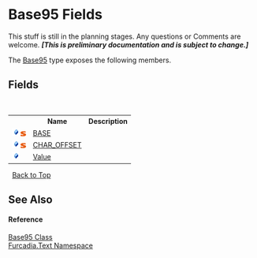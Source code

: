 # Base95 Fields
This stuff is still in the planning stages. Any questions or Comments are welcome. _**\[This is preliminary documentation and is subject to change.\]**_

The <a href="T_Furcadia_Text_Base95">Base95</a> type exposes the following members.


## Fields
&nbsp;<table><tr><th></th><th>Name</th><th>Description</th></tr><tr><td>![Public field](media/pubfield.gif "Public field")![Static member](media/static.gif "Static member")</td><td><a href="F_Furcadia_Text_Base95_BASE">BASE</a></td><td></td></tr><tr><td>![Public field](media/pubfield.gif "Public field")![Static member](media/static.gif "Static member")</td><td><a href="F_Furcadia_Text_Base95_CHAR_OFFSET">CHAR_OFFSET</a></td><td></td></tr><tr><td>![Public field](media/pubfield.gif "Public field")</td><td><a href="F_Furcadia_Text_Base95_Value">Value</a></td><td></td></tr></table>&nbsp;
<a href="#base95-fields">Back to Top</a>

## See Also


#### Reference
<a href="T_Furcadia_Text_Base95">Base95 Class</a><br /><a href="N_Furcadia_Text">Furcadia.Text Namespace</a><br />